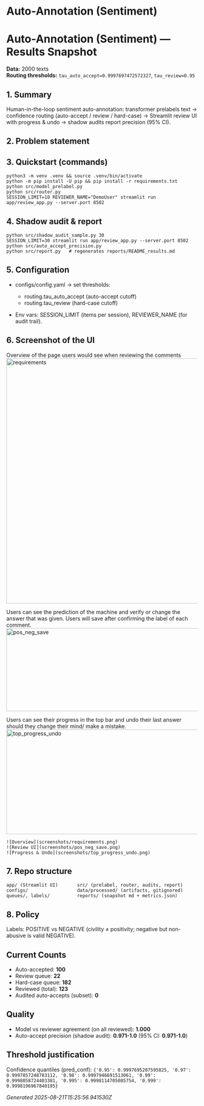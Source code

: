# Auto-Annotation (Sentiment)

# Auto-Annotation (Sentiment) — Results Snapshot

**Data:** 2000 texts  
**Routing thresholds:** `tau_auto_accept=0.9997697472572327`, `tau_review=0.95`

## 1. Summary 
Human-in-the-loop sentiment auto-annotation: transformer prelabels text → confidence routing (auto-accept / review / hard-case) → Streamlit review UI with progress & undo → shadow audits report precision (95% CI).

## 2. Problem statement 

## 3. Quickstart (commands)
```
python3 -m venv .venv && source .venv/bin/activate
python -m pip install -U pip && pip install -r requirements.txt
python src/model_prelabel.py
python src/router.py
SESSION_LIMIT=10 REVIEWER_NAME="DemoUser" streamlit run app/review_app.py --server.port 8502

```

## 4. Shadow audit & report 
```
python src/shadow_audit_sample.py 30
SESSION_LIMIT=30 streamlit run app/review_app.py --server.port 8502
python src/auto_accept_precision.py
python src/report.py   # regenerates reports/README_results.md
```

## 5. Configuration
- configs/config.yaml → set thresholds:
  - routing.tau_auto_accept (auto-accept cutoff)
  - routing.tau_review (hard-case cutoff)

- Env vars: SESSION_LIMIT (items per session), REVIEWER_NAME (for audit trail).

## 6. Screenshot of the UI

Overview of the page users would see when reviewing the comments 
<img width="1186" height="644" alt="requirements" src="https://github.com/user-attachments/assets/5567ce28-8edd-43bb-9757-a6c1a40c7a46" />

Users can see the prediction of the machine and verify or change the answer that was given. Users will save after confirming the label of each comment.
<img width="1134" height="218" alt="pos_neg_save" src="https://github.com/user-attachments/assets/8c38fd98-3dfe-46a9-b951-c8eb06363526" />

Users can see their progress in the top bar and undo their last answer should they change their mind/ make a mistake.
<img width="1163" height="275" alt="top_progress_undo" src="https://github.com/user-attachments/assets/2c8f7102-490f-4c11-b8e0-ba5e8f8a25f9" />




```
![Overview](screenshots/requirements.png)
![Review UI](screenshots/pos_neg_save.png)
![Progress & Undo](screenshots/top_progress_undo.png)

```

## 7. Repo structure
```
app/ (Streamlit UI)       src/ (prelabel, router, audits, report)
configs/                  data/processed/ (artifacts, gitignored)
queues/, labels/          reports/ (snapshot md + metrics.json)
```

## 8. Policy
Labels: POSITIVE vs NEGATIVE (civility ≠ positivity; negative but non-abusive is valid NEGATIVE).

## Current Counts
- Auto-accepted: **100**
- Review queue: **22**
- Hard-case queue: **182**
- Reviewed (total): **123**
- Audited auto-accepts (subset): **0**

## Quality
- Model vs reviewer agreement (on all reviewed): **1.000**
- Auto-accept precision (shadow audit): **0.971-1.0** (95% CI: **0.971-1.0**)

## Threshold justification
Confidence quantiles (pred_conf): `{'0.95': 0.9997695207595825, '0.97': 0.9997857248783112, '0.98': 0.9997946691513061, '0.99': 0.9998058724403381, '0.995': 0.9998114705085754, '0.999': 0.9998196967840195}`

*Generated 2025-08-21T15:25:56.941530Z*
